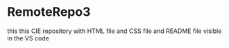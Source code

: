 # RemoteRepo3
this this CIE repository with HTML file and CSS file and README file visible in the VS code
